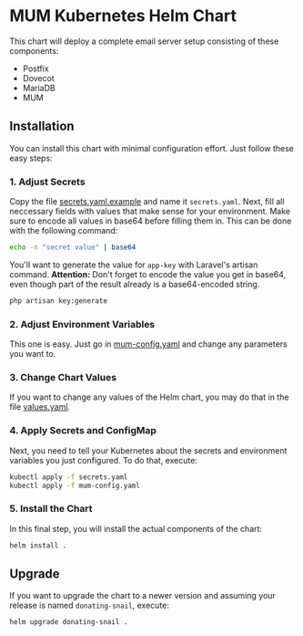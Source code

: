 # MUM Kubernetes Helm Chart

This chart will deploy a complete email server setup consisting of these
components:

- Postfix
- Dovecot
- MariaDB
- MUM

## Installation

You can install this chart with minimal configuration effort.
Just follow these easy steps:

### 1. Adjust Secrets

Copy the file [secrets.yaml.example](secrets.yaml.example) and name it
`secrets.yaml`. Next, fill all neccessary fields with values that make sense
for your environment. Make sure to encode all values in base64 before filling 
them in. This can be done with the following command:

```bash
echo -n "secret value" | base64
```

You'll want to generate the value for `app-key` with Laravel's artisan command.
**Attention:** Don't forget to encode the value you get in base64, even though
part of the result already is a base64-encoded string.

```bash
php artisan key:generate
```

### 2. Adjust Environment Variables

This one is easy. Just go in [mum-config.yaml](mum-config.yaml) and change any
parameters you want to.

### 3. Change Chart Values

If you want to change any values of the Helm chart, you may do that in the file
[values.yaml](values.yaml).

### 4. Apply Secrets and ConfigMap

Next, you need to tell your Kubernetes about the secrets and environment 
variables you just configured. To do that, execute:

```bash
kubectl apply -f secrets.yaml
kubectl apply -f mum-config.yaml
```

### 5. Install the Chart

In this final step, you will install the actual components of the chart:

```bash
helm install .
```

## Upgrade

If you want to upgrade the chart to a newer version and assuming your 
release is named `donating-snail`, execute:

```bash
helm upgrade donating-snail .
```
